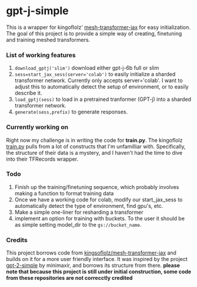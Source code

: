 # gpt-j-simple
 
This is a wrapper for kingoflolz' [mesh-transformer-jax](https://github.com/kingoflolz/mesh-transformer-jax) for easy initialization. The goal of this project is to provide a simple way of creating, finetuning and training meshed transformers.
 
### List of working features
1. `download_gptj('slim')` download either gpt-j-6b full or slim
2. `sess=start_jax_sess(server='colab')` to easily initialize a sharded transformer network. Currently only accepts server='colab'. I want to adjust this to automatically detect the setup of environment, or to easily describe it.
3. `load_gptj(sess)` to load in a pretrained tranformer (GPT-j) into a sharded transformer network.
4. `generate(sess,prefix)` to generate responses.

### Currently working on
Right now my challenge is in writing the code for **train.py**. The kingoflolz [train.py](https://github.com/kingoflolz/mesh-transformer-jax/blob/8d26cd8cf9cc7e64a7ac18ecbe4a382ffd399691/train.py "mesh-transformer-jax/train.py") pulls from a lot of constructs that I'm unfamilliar with. Specifically, the structure of their data is a mystery, and I haven't had the time to dive into their TFRecords wrapper.

### Todo
1. Finish up the training/finetuning sequence, which probably involves making a function to format training data
2. Once we have a working code for colab, modify our start_jax_sess to automatically detect the type of environment, find gpu's, etc.
3. Make a simple one-liner for resharding a transformer
4. implement an option for training with buckets. To the user it should be as simple setting model_dir to the `gs://bucket_name`.

### Credits
This project borrows code from [kingsoflolz/mesh-transformer-jax](https://github.com/kingoflolz/mesh-transformer-jax/) and builds on it for a more user friendly interface.
It was inspired by the project [gpt-2-simple](https://github.com/minimaxir/gpt-2-simple) by minimaxir, and borrows its structure from there.
**please note that because this project is still under initial construction, some code from these repositories are not correcctly credited**
